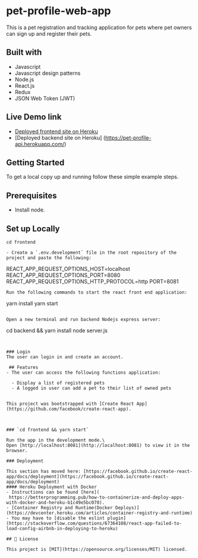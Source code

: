 # pet-profile-web-app

This is a pet registration and tracking application for pets where pet owners can sign up and register their pets.


## Built with
- Javascript
- Javascript design patterns
- Node.js
- React.js
- Redux
- JSON Web Token (JWT)

## Live Demo link
- [Deployed frontend site on Heroku](https://pet-profile-app.herokuapp.com/)
- [Deployed backend site on Heroku] (https://pet-profile-api.herokuapp.com/)

## Getting Started

To get a local copy up and running follow these simple example steps.

## Prerequisites

- Install node.

## Set up Locally

```
cd frontend

- Create a `.env.development` file in the root repository of the project and paste the following:

```
REACT_APP_REQUEST_OPTIONS_HOST=localhost
REACT_APP_REQUEST_OPTIONS_PORT=8080
REACT_APP_REQUEST_OPTIONS_HTTP_PROTOCOL=http
PORT=8081

```
Run the following commands to start the react front end application:
```
yarn install
yarn start

```

Open a new terminal and run backend Nodejs express server: 
```
cd backend && yarn install
node server.js

```


### Login
The user can login in and create an account. 

 ## Features
- The user can access the following functions application: 
  
  - Display a list of registered pets
  - A logged in user can add a pet to their list of owned pets


This project was bootstrapped with [Create React App](https://github.com/facebook/create-react-app).



### `cd frontend && yarn start`

Run the app in the development mode.\
Open [http://localhost:8081](http://localhost:8081) to view it in the browser.

### Deployment

This section has moved here: [https://facebook.github.io/create-react-app/docs/deployment](https://facebook.github.io/create-react-app/docs/deployment)
#### Heroku Deployment with Docker
- Instructions can be found [here]( 
 https://betterprogramming.pub/how-to-containerize-and-deploy-apps-with-docker-and-heroku-b1c49e5bc070).
- [Container Registry and Runtime(Docker Deploys)](https://devcenter.heroku.com/articles/container-registry-and-runtime)
- You may have to [disable the eslint plugin](https://stackoverflow.com/questions/67364108/react-app-failed-to-load-config-airbnb-in-deploying-to-heroku)

## 📝 License

This project is [MIT](https://opensource.org/licenses/MIT) licensed.

